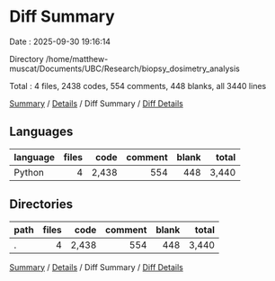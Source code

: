 # Diff Summary

Date : 2025-09-30 19:16:14

Directory /home/matthew-muscat/Documents/UBC/Research/biopsy_dosimetry_analysis

Total : 4 files,  2438 codes, 554 comments, 448 blanks, all 3440 lines

[Summary](results.md) / [Details](details.md) / Diff Summary / [Diff Details](diff-details.md)

## Languages
| language | files | code | comment | blank | total |
| :--- | ---: | ---: | ---: | ---: | ---: |
| Python | 4 | 2,438 | 554 | 448 | 3,440 |

## Directories
| path | files | code | comment | blank | total |
| :--- | ---: | ---: | ---: | ---: | ---: |
| . | 4 | 2,438 | 554 | 448 | 3,440 |

[Summary](results.md) / [Details](details.md) / Diff Summary / [Diff Details](diff-details.md)